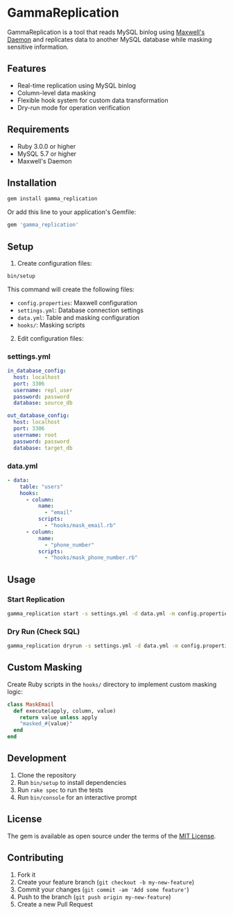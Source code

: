 # GammaReplication

GammaReplication is a tool that reads MySQL binlog using [Maxwell's Daemon](https://github.com/zendesk/maxwell) and replicates data to another MySQL database while masking sensitive information.

## Features

- Real-time replication using MySQL binlog
- Column-level data masking
- Flexible hook system for custom data transformation
- Dry-run mode for operation verification

## Requirements

- Ruby 3.0.0 or higher
- MySQL 5.7 or higher
- Maxwell's Daemon

## Installation

```bash
gem install gamma_replication
```

Or add this line to your application's Gemfile:

```ruby
gem 'gamma_replication'
```

## Setup

1. Create configuration files:

```bash
bin/setup
```

This command will create the following files:
- `config.properties`: Maxwell configuration
- `settings.yml`: Database connection settings
- `data.yml`: Table and masking configuration
- `hooks/`: Masking scripts

2. Edit configuration files:

### settings.yml
```yaml
in_database_config:
  host: localhost
  port: 3306
  username: repl_user
  password: password
  database: source_db

out_database_config:
  host: localhost
  port: 3306
  username: root
  password: password
  database: target_db
```

### data.yml
```yaml
- data:
    table: "users"
    hooks:
      - column:
          name:
            - "email"
          scripts:
            - "hooks/mask_email.rb"
      - column:
          name:
            - "phone_number"
          scripts:
            - "hooks/mask_phone_number.rb"
```

## Usage

### Start Replication

```bash
gamma_replication start -s settings.yml -d data.yml -m config.properties
```

### Dry Run (Check SQL)

```bash
gamma_replication dryrun -s settings.yml -d data.yml -m config.properties
```

## Custom Masking

Create Ruby scripts in the `hooks/` directory to implement custom masking logic:

```ruby
class MaskEmail
  def execute(apply, column, value)
    return value unless apply
    "masked_#{value}"
  end
end
```

## Development

1. Clone the repository
2. Run `bin/setup` to install dependencies
3. Run `rake spec` to run the tests
4. Run `bin/console` for an interactive prompt

## License

The gem is available as open source under the terms of the [MIT License](LICENSE.txt).

## Contributing

1. Fork it
2. Create your feature branch (`git checkout -b my-new-feature`)
3. Commit your changes (`git commit -am 'Add some feature'`)
4. Push to the branch (`git push origin my-new-feature`)
5. Create a new Pull Request
